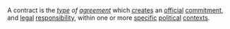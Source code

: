 A contract is the *[type](https://github.com/gcassel/Modular-Organization-Terminology/blob/master/terms/type.md) of [agreement](https://github.com/gcassel/Modular-Organization-Terminology/blob/master/terms/agreement.md)* which [creates](https://github.com/gcassel/Modular-Organization-Terminology/blob/master/terms/create.md) an [official](https://github.com/gcassel/Modular-Organization-Terminology/blob/master/terms/official.md) [commitment](https://github.com/gcassel/Modular-Organization-Terminology/blob/master/terms/commitment.md), and [legal](https://github.com/gcassel/Modular-Organization-Terminology/blob/master/terms/law.md) [responsibility](https://github.com/gcassel/Modular-Organization-Terminology/blob/master/terms/responsibility.md), within one or more [specific](https://github.com/gcassel/Modular-Organization-Terminology/blob/master/terms/specific.md) [political](https://github.com/gcassel/Modular-Organization-Terminology/blob/master/terms/politics.md) [contexts](https://github.com/gcassel/Modular-Organization-Terminology/blob/master/terms/context.md).
